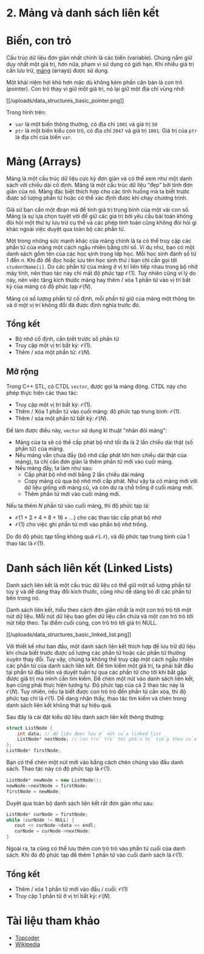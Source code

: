 # 2. Mảng và danh sách liên kết

# Biến, con trỏ

Cấu trúc dữ liệu đơn giản nhất chính là các biến (variable). Chúng nắm giữ duy nhất một giá trị, hơn nữa, phạm vi sử dụng có giới hạn. Khi nhiều giá trị cần lưu trữ, [mảng](#mảng-arrays) (arrays) được sử dụng.

Một khái niệm hơi khó hơn mặc dù không kém phần căn bản là con trỏ (pointer). Con trỏ thay vì giữ một giá trị, nó lại giữ một địa chỉ vùng nhớ:

[[/uploads/data_structures_basic_pointer.png]]

Trong hình trên:

- `var` là một biến thông thường, có địa chỉ `1001` và giá trị `50`
- `ptr` là một biến kiểu con trỏ, có địa chỉ `2047` và giá trị `1001`. Giá trị của `ptr` là địa chỉ của biến `var`.


# Mảng (Arrays)

Mảng là một cấu trúc dữ liệu cực kỳ đơn giản và có thể xem như một danh sách với chiều dài cố định. Mảng là một cấu trúc dữ liệu “đẹp” bởi tính đơn giản của nó. Mảng đặc biệt thích hợp cho các tình huống mà ta biết trước được số lượng phần tử hoặc có thể xác định được khi chạy chương trình.

Giả sử bạn cần một đoạn mã để tính giá trị trung bình của một vài con số. Mảng là sự lựa chọn tuyệt vời để giữ các giá trị bởi yêu cầu bài toán không đòi hỏi một thứ tự lưu trữ cụ thể và các phép tính toán cũng không đòi hỏi gì khác ngoài việc duyệt qua toàn bộ các phần tử.

Một trong những sức mạnh khác của mảng chính là ta có thể truy cập các phần tử của mảng một cách ngẫu nhiên bằng chỉ số. Ví dụ như, bạn có một danh sách gồm tên của các học sinh trong lớp học. Mỗi học sinh đánh số từ 1 đến $n$. Khi đó để đọc hoặc lưu tên học sinh thứ $i$ bạn chỉ cần gọi tới `studentName[i]`. Do các phần tử của mảng ở vị trí liên tiếp nhau trong bộ nhớ máy tính, nên thao tác này chỉ mất độ phức tạp $\mathcal{O}(1)$. Tuy nhiên cũng vì lý do này, nên việc tăng kích thước mảng hay thêm / xóa 1 phần tử vào vị trí bất kỳ của mảng có độ phức tạp $\mathcal{O}(N)$.

Mảng có số lượng phần tử cố định, mỗi phần tử giữ của mảng một thông tin và ở một vị trí không đổi đã được định nghĩa trước đó.

## Tổng kết

- Bộ nhớ cố định, cần biết trước số phần tử
- Truy cập một vị trí bất kỳ: $\mathcal{O}(1)$.
- Thêm / xóa một phần tử: $\mathcal{O}(N)$.

## Mở rộng

Trong C++ STL, có CTDL `vector`, được gọi là mảng động. CTDL này cho phép thực hiện các thao tác:

- Truy cập một vị trí bất kỳ: $\mathcal{O}(1)$.
- Thêm / Xóa 1 phần tử vào cuối mảng: độ phức tạp trung bình: $\mathcal{O}(1)$.
- Thêm / xóa một phần tử bất kỳ: $\mathcal{O}(N)$.

Để làm được điều này, `vector` sử dụng kĩ thuật "nhân đôi mảng":

- Mảng của ta sẽ có thể cấp phát bộ nhớ tối đa là 2 lần chiều dài thật (số phần tử) của mảng.
- Nếu mảng vẫn chưa đầy (bộ nhớ cấp phát lớn hơn chiều dài thật của mảng), ta chỉ cần đơn giản là thêm phần tử mới vào cuối mảng.
- Nếu mảng đầy, ta làm như sau:
  - Cấp phát bộ nhớ mới bằng 2 lần chiều dài mảng
  - Copy mảng cũ qua bộ nhớ mới cấp phát. Như vậy ta có mảng mới với dữ liệu giống với mảng cũ, và còn dư ra chỗ trống ở cuối mảng mới.
  - Thêm phần tử mới vào cuối mảng mới.

Nếu ta thêm $N$ phần tử vào cuối mảng, thì độ phức tạp là:

- $\mathcal{O}(1 + 2 + 4 + 8 + 16 + ...)$ cho các thao tác cấp phát bộ nhớ
- $\mathcal{O}(1)$ cho việc ghi phần tử mới vào phần bộ nhớ trống.

Do đó độ phức tạp tổng không quá $\mathcal{O(N)}$, và độ phức tạp trung bình của 1 thao tác là $\mathcal{O}(1)$.


# Danh sách liên kết (Linked Lists)

Danh sách liên kết là một cấu trúc dữ liệu có thể giữ một số lượng phần tử tùy ý và dễ dàng thay đổi kích thước, cũng như dễ dàng bỏ đi các phần tử bên trong nó.

Danh sách liên kết, hiểu theo cách đơn giản nhất là một con trỏ trỏ tới một nút dữ liệu. Mỗi nút dữ liệu bao gồm dữ liệu cần chứa và một con trỏ trỏ tới nút tiếp theo. Tại điểm cuối cùng, con trỏ trỏ tới giá trị NULL.

[[/uploads/data_structures_basic_linked_list.png]]

Với thiết kế như ban đầu, một danh sách liên kết thích hợp để lưu trữ dữ liệu khi chưa biết trước được số lượng các phần tử hoặc các phần tử thường xuyên thay đổi. Tuy vậy, chúng ta không thể truy cập một cách ngẫu nhiên các phần tử của danh sách liên kết. Để tìm kiếm một giá trị, ta phải bắt đầu tại phần tử đầu tiên và duyệt tuần tự qua các phần tử cho tới khi bắt gặp được giá trị mà mình cần tìm kiếm. Để chèn một nút vào danh sách liên kết, bạn cũng phải thực hiện tương tự. Độ phức tạp của cả 2 thao tác này là $\mathcal{O}(N)$. Tuy nhiên, nếu ta biết được con trỏ trỏ đến phần tử cần xóa, thì độ phức tạp chỉ là $\mathcal{O}(1)$. Dễ dàng nhận thấy, thao tác tìm kiếm và chèn trong danh sách liên kết không thật sự hiệu quả.

Sau đây là cài đặt kiểu dữ liệu danh sách liên kết thông thường:

```cpp
struct ListNode {
    int data; // dữ liệu được lưu ở nút của linked list
    ListNode* nextNode; // con trỏ trỏ tới phần tử tiếp theo của linked list.
};
ListNode* firstNode;
```

Bạn có thể chèn một nút mới vào bằng cách chèn chúng vào đầu danh sách. Thao tác này có độ phức tạp là $\mathcal{O}(1)$.

```cpp
ListNode* newNode = new ListNode();
newNode->nextNode = firstNode;
firstNode = newNode;
```

Duyệt qua toàn bộ danh sách liên kết rất đơn giản như sau:

```cpp
ListNode* curNode = firstNode;
while (curNode != NULL) {
   cout << curNode->data << endl;
   curNode = curNode->nextNode;
}
```

Ngoài ra, ta cũng có thể lưu thêm con trỏ trỏ vào phần tử cuối của danh sách. Khi đó độ phức tạp để thêm 1 phần tử vào cuối danh sách là $\mathcal{O}(1)$.

## Tổng kết

- Thêm / xóa 1 phần tử mới vào đầu / cuối: $\mathcal{O}(1)$
- Truy cập 1 phần tử ở vị trí bất kỳ: $\mathcal{O}(N)$.


# Tài liệu tham khảo

- [Topcoder](https://www.topcoder.com/community/data-science/data-science-tutorials/data-structures/)
- [Wikipedia](https://en.wikipedia.org/wiki/Linked_list)
